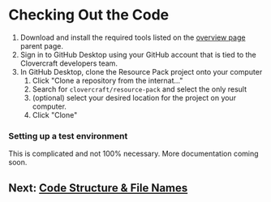 # Checking Out the Code

1. Download and install the required tools listed on the [overview page](../custom-items.md) parent page.
2. Sign in to GitHub Desktop using your GitHub account that is tied to the Clovercraft developers team.
3. In GitHub Desktop, clone the Resource Pack project onto your computer
    1. Click "Clone a repository from the internat..."
    2. Search for `clovercraft/resource-pack` and select the only result
    3. (optional) select your desired location for the project on your computer.
    4. Click "Clone"

### Setting up a test environment

This is complicated and not 100% necessary. More documentation coming soon.

## Next: [Code Structure & File Names](files.md)